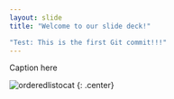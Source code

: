 ```yaml
---
layout: slide
title: "Welcome to our slide deck!"

"Test: This is the first Git commit!!!"
---
```




Caption here

![orderedlistocat](https://octodex.github.com/images/orderedlistocat.png)
{: .center}
